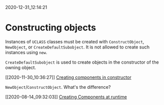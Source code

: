 2020-12-31_12:14:21

# Constructing objects

Instances of `UCLASS` classes must be created with `ConstructObject`, `NewObject`, or `CreateDefaultSubobject`.
It is not allowed to create such instances using `new`.

`CreateDefaultSubobject` is used to create objects in the constructor of the owning object.

[[2020-11-30_10:36:27]] [Creating components in constructor](./Creating%20components%20in%20constructor.md)  

`NewObject`/`ConstructObject`. What's the difference?


[[2020-08-14_09:32:03]] [Creating Components at runtime](./Creating%20Components%20at%20runtime.md)  
